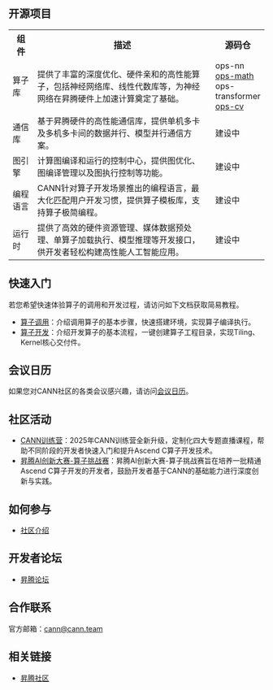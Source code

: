 
## 开源项目

<table style="width:100%">
  <tr>
    <th style="width:10%"><span style="font-size:17px;">组件</span></th>
    <th style="width:75%"><span style="font-size:17px;">描述</span></th>
	  <th style="width:15%"><span style="font-size:17px;">源码仓</span></th>
  </tr>
    <tr>
    <td><span style="font-size:16px;">算子库</span></td>
    <td><span style="font-size:16px;">提供了丰富的深度优化、硬件亲和的高性能算子，包括神经网络库、线性代数库等，为神经网络在昇腾硬件上加速计算奠定了基础。</span></td>
	<td>
      <span style="font-size:16px;">ops-nn</span></a><br>
      <a href="https://gitcode.com/cann/ops-math"><span style="font-size:16px;">ops-math</span></a><br>
      <span style="font-size:16px;">ops-transformer</span></a><br>
       <a href="https://gitcode.com/cann/ops-cv"><span style="font-size:16px;">ops-cv</span></a></td>
  </tr>
  <tr>
    <td><span style="font-size:16px;">通信库</span></td>
    <td><span style="font-size:16px;">基于昇腾硬件的高性能通信库，提供单机多卡及多机多卡间的数据并行、模型并行通信方案。</span></td>
	<td><span style="font-size:16px;">建设中</span></td>
  </tr>
  <tr>
    <td><span style="font-size:16px;">图引擎</span></td>
    <td><span style="font-size:16px;">计算图编译和运行的控制中心，提供图优化、图编译管理以及图执行控制等功能。</span></td>
	<td><span style="font-size:16px;">建设中</span></td>
  </tr>
  <tr>
    <td><span style="font-size:16px;">编程语言</span></td>
    <td><span style="font-size:16px;">CANN针对算子开发场景推出的编程语言，最大化匹配用户开发习惯，提供算子模板库，支持算子极简编程。</span></td>
	<td><span style="font-size:16px;">建设中</span><span style="font-size:16px;"></span></td>
  </tr>
   <tr>
    <td><span style="font-size:16px;">运行时</span></td>
    <td><span style="font-size:16px;">提供了高效的硬件资源管理、媒体数据预处理、单算子加载执行、模型推理等开发接口，供开发者轻松构建高性能人工智能应用。</span></td>
	<td><span style="font-size:16px;">建设中</span></td>
  </tr>
</table>

## 快速入门

若您希望快速体验算子的调用和开发过程，请访问如下文档获取简易教程。

- [算子调用](https://gitcode.com/cann/ops-math/blob/master/docs/context/quick_op_invocation.md)：介绍调用算子的基本步骤，快速搭建环境，实现算子编译执行。
- [算子开发](https://gitcode.com/cann/ops-math/blob/master/docs/context/quick_op_develop.md)：介绍开发算子的基本流程，一键创建算子工程目录，实现Tiling、Kernel核心交付件。

## 会议日历

如果您对CANN社区的各类会议感兴趣，请访问[会议日历](https://meeting.osinfra.cn/cann/)。

## 社区活动
- [CANN训练营](https://www.hiascend.com/developer/activities/cann20251)：2025年CANN训练营全新升级，定制化四大专题直播课程，帮助不同阶段的开发者快速入门和提升Ascend C算子开发技术。
- [昇腾AI创新大赛-算子挑战赛](https://www.hiascend.com/developer/ops)：昇腾AI创新大赛-算子挑战赛旨在培养一批精通Ascend C算子开发的开发者，鼓励开发者基于CANN的基础能力进行深度创新与实践。

## 如何参与
- [社区介绍](https://gitcode.com/cann/community)

## 开发者论坛
- [昇腾论坛](https://www.hiascend.com/forum/forum-0106101385921175004-1.html)


## 合作联系

官方邮箱：cann@cann.team

## 相关链接
- [昇腾社区](https://www.hiascend.com/cann)
    